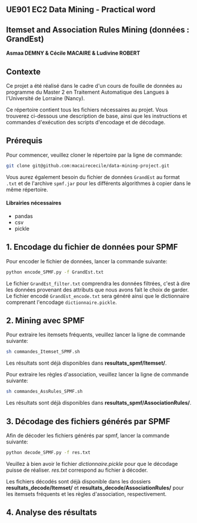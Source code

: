 ## UE901 EC2 Data Mining - Practical word
## Itemset and Association Rules Mining (données : GrandEst)

**Asmaa DEMNY & Cécile MACAIRE & Ludivine ROBERT**


## Contexte
Ce projet a été réalisé dans le cadre d'un cours de fouille de données au programme du Master 2 en Traitement Automatique des Langues à l'Université de Lorraine (Nancy).

Ce répertoire contient tous les fichiers nécessaires au projet. Vous trouverez ci-dessous une description de base, ainsi que les instructions et commandes d'exécution des scripts d'encodage et de décodage.

## Prérequis

Pour commencer, veuillez cloner le répertoire par la ligne de commande:

```bash
git clone git@github.com:macairececile/data-mining-project.git
```

Vous aurez également besoin du fichier de données ```GrandEst``` au format ```.txt``` et de l'archive ```spmf.jar``` pour les différents algorithmes à copier dans le même répertoire. 

#### Librairies nécessaires

- pandas
- csv
- pickle

## 1. Encodage du fichier de données pour SPMF

Pour encoder le fichier de données, lancer la commande suivante:

```bash
python encode_SPMF.py -f GrandEst.txt
```
Le fichier ```GrandEst_filter.txt``` comprendra les données filtrées, c'est à dire les données provenant des attributs que nous avons fait le choix de garder.
Le fichier encodé ```GrandEst_encode.txt``` sera généré ainsi que le dictionnaire comprenant l'encodage ```dictionnaire.pickle```.

## 2. Mining avec SPMF

Pour extraire les itemsets fréquents, veuillez lancer la ligne de commande suivante:

```bash
sh commandes_Itemset_SPMF.sh
```

Les résultats sont déjà disponibles dans **resultats_spmf/Itemset/**.

Pour extraire les règles d'association, veuillez lancer la ligne de commande suivante:

```bash
sh commandes_AssRules_SPMF.sh
```

Les résultats sont déjà disponibles dans **resultats_spmf/AssociationRules/**.

## 3. Décodage des fichiers générés par SPMF

Afin de décoder les fichiers générés par spmf, lancer la commande suivante:

```bash
python decode_SPMF.py -f res.txt
```

Veuillez à bien avoir le fichier _dictionnaire.pickle_ pour que le décodage puisse de réaliser.
_res.txt_ correspond au fichier à décoder. 

Les fichiers décodés sont déjà disponible dans les dossiers **resultats_decode/Itemset/** et **resultats_decode/AssociationRules/** pour les itemsets fréquents et les règles d'association, respectivement.

## 4. Analyse des résultats

